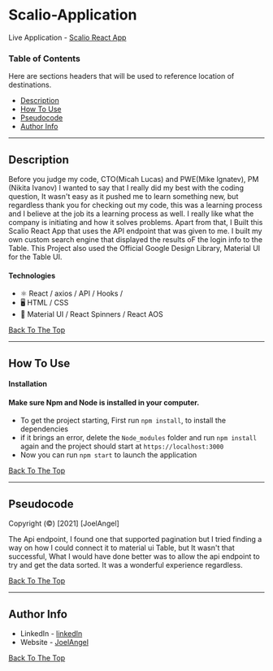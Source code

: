 # Scalio-Application

Live Application - [Scalio React App](https://scalio-react.netlify.app/)

### Table of Contents

Here are sections headers that will be used to reference location of destinations.

- [Description](#description)
- [How To Use](#how-to-use)
- [Pseudocode](#Pseudocode)
- [Author Info](#author-info)

---

## Description

Before you judge my code, CTO(Micah Lucas) and PWE(Mike lgnatev), PM (Nikita Ivanov) I wanted to say that I really did my best with the coding question, It wasn't easy as it pushed me to learn something new, but regardless thank you for checking out my code, this was a learning process and I believe at the job its a learning process as well. I really like what the company is initiating and how it solves problems. Apart from that, I Built this Scalio React App that uses the API endpoint that was given to me. I built my own custom search engine that displayed the results oF the login info to the Table. This Project also used the Official Google Design Library, Material UI for the Table UI.

#### Technologies

- ⚛ React / axios / API / Hooks /
- 🖥 HTML / CSS
- 🎨 Material UI / React Spinners / React AOS

[Back To The Top](#Scalio-Application)

---

## How To Use

#### Installation

#### Make sure Npm and Node is installed in your computer.

- To get the project starting, First run `npm install`, to install the dependencies
- if it brings an error, delete the `Node_modules` folder and run `npm install` again and the project should start at `https://localhost:3000`
- Now you can run `npm start` to launch the application

[Back To The Top](#Scalio-Application)

---

## Pseudocode

Copyright (©) [2021] [JoelAngel]

The Api endpoint, I found one that supported pagination but I tried finding a way on how I could connect it to material ui Table, but It wasn't that successful, 
What I would have done better was to allow the api endpoint to try and get the data sorted. It was a wonderful experience regardless.

[Back To The Top](#Scalio-Application)

---

## Author Info

- LinkedIn - [linkedIn](https://www.linkedin.com/in/joel-angel-/)
- Website - [JoelAngel](https://joelangel.web.app)

[Back To The Top](#Scalio-Application)
